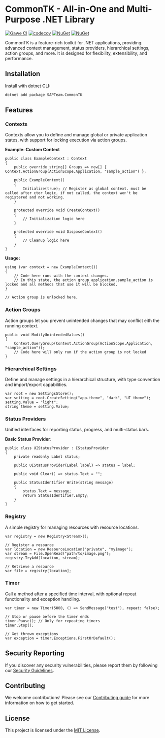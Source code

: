 # CommonTK - All-in-One and Multi-Purpose .NET Library

[![Gawe CI](https://github.com/SAPTeamDEV/CommonTK/actions/workflows/main.yml/badge.svg?event=push)](https://github.com/SAPTeamDEV/CommonTK/actions/workflows/main.yml)
[![codecov](https://codecov.io/gh/SAPTeamDEV/CommonTK/graph/badge.svg?token=OT7SS9OCPT)](https://codecov.io/gh/SAPTeamDEV/CommonTK)
[![NuGet](https://img.shields.io/nuget/v/SAPTeam.CommonTK)](https://www.nuget.org/packages/SAPTeam.CommonTK)
[![NuGet](https://img.shields.io/nuget/dt/SAPTeam.CommonTK)](https://www.nuget.org/packages/SAPTeam.CommonTK)

CommonTK is a feature-rich toolkit for .NET applications, providing advanced context management, status providers, hierarchical settings, action groups, and more. It is designed for flexibility, extensibility, and performance.

## Installation

Install with dotnet CLI:
```bash
dotnet add package SAPTeam.CommonTK
```

## Features

### Contexts

Contexts allow you to define and manage global or private application states, with support for locking execution via action groups.

**Example: Custom Context**


```
public class ExampleContext : Context
{
    public override string[] Groups => new[] { Context.ActionGroup(ActionScope.Application, "sample_action") };

    public ExampleContext()
    {
        Initialize(true); // Register as global context. must be called after ctor logic, if not called, the context won't be registered and not working.
    }

    protected override void CreateContext()
    {
        // Initialization logic here
    }

    protected override void DisposeContext()
    {
        // Cleanup logic here
    }
}

```

**Usage:**


```
using (var context = new ExampleContext())
{
    // Code here runs with the context changes.
    // In this state, the action group application.sample_action is locked and all methods that use it will be blocked.
}

// Action group is unlocked here.
```

### Action Groups

Action groups let you prevent unintended changes that may conflict eith the running context.

```
public void ModifyUnintendedValues()
{
    Context.QueryGroup(Context.ActionGroup(ActionScope.Application, "sample_action"));
    // Code here will only run if the action group is not locked
}
```

### Hierarchical Settings

Define and manage settings in a hierarchical structure, with type convention and import/export capabilities.


```
var root = new SettingsStore();
var setting = root.CreateSetting("app.theme", "dark", "UI theme");
setting.Value = "light";
string theme = setting.Value;

```

### Status Providers

Unified interfaces for reporting status, progress, and multi-status bars.

**Basic Status Provider:**

```
public class UIStatusProvider : IStatusProvider
{
    private readonly Label status;

    public UIStatusProvider(Label label) => status = label;

    public void Clear() => status.Text = "";

    public StatusIdentifier Write(string message)
    {
        status.Text = message;
        return StatusIdentifier.Empty;
    }
}
```

### Registry

A simple registry for managing resources with resource locations.

```
var registry = new Registry<Stream>();

// Register a resource
var location = new ResourceLocation("private", "myimage");
var stream = File.OpenRead("path/to/image.png");
registry.TryAdd(location, stream);

// Retrieve a resource
var file = registry[location];
```

### Timer

Call a method after a specified time interval, with optional repeat functionality and exception handling.


```
var timer = new Timer(5000, () => SendMessage("test"), repeat: false);

// Stop or pause before the timer ends
timer.Pause(); // Only for repeating timers
timer.Stop();

// Get thrown exceptions
var exception = timer.Exceptions.FirstOrDefault();
```

## Security Reporting

If you discover any security vulnerabilities, please report them by following our [Security Guidelines](https://github.com/SAPTeamDEV/CommonTK/blob/master/SECURITY.md).

## Contributing

We welcome contributions! Please see our [Contributing guide](https://github.com/SAPTeamDEV/CommonTK/blob/master/CONTRIBUTING.md) for more information on how to get started.

## License

This project is licensed under the [MIT License](https://github.com/SAPTeamDEV/CommonTK/blob/master/LICENSE.md).
